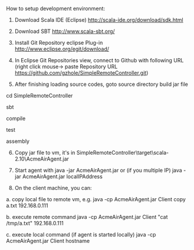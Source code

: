 How to setup development environment:

1. Download Scala IDE (Eclipse)
http://scala-ide.org/download/sdk.html

2. Download SBT
http://www.scala-sbt.org/

3. Install Git Repository eclipse Plug-in
http://www.eclipse.org/egit/download/

4. In Eclipse Git Repositories view, connect to Github with following URL (right click mouse-> paste Repository URL 
https://github.com/gzhole/SimpleRemoteController.git)

5. After finishing loading source codes, goto source directory build jar file

cd SimpleRemoteController

sbt

compile

test

assembly

6. Copy jar file to vm, it's in 
SimpleRemoteController\target\scala-2.10\AcmeAirAgent.jar

7. Start agent with 
java -jar AcmeAirAgent.jar
or (if you multiple IP) 
java -jar AcmeAirAgent.jar localIPAddress

8. On the client machine, you can:

a. copy local file to remote vm, e.g. 
java -cp AcmeAirAgent.jar Client copy a.txt  192.168.0.111

b. execute remote command
java -cp AcmeAirAgent.jar Client "cat /tmp/a.txt"  192.168.0.111

c. execute local command (if agent is started locally)
java -cp AcmeAirAgent.jar Client hostname
